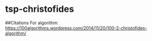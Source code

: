 # tsp-christofides

##Citations
For algorithm: https://100algorithms.wordpress.com/2014/11/20/100-2-christofides-algorithm/
